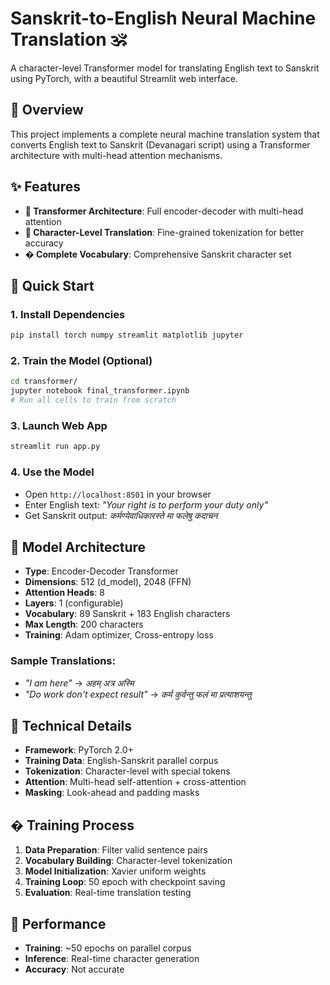 # Sanskrit-to-English Neural Machine Translation 🕉️

A character-level Transformer model for translating English text to Sanskrit using PyTorch, with a beautiful Streamlit web interface.

## 🎯 Overview

This project implements a complete neural machine translation system that converts English text to Sanskrit (Devanagari script) using a Transformer architecture with multi-head attention mechanisms.

## ✨ Features

- **🧠 Transformer Architecture**: Full encoder-decoder with multi-head attention
- **📝 Character-Level Translation**: Fine-grained tokenization for better accuracy
- **� Complete Vocabulary**: Comprehensive Sanskrit character set 

## 🚀 Quick Start

### 1. **Install Dependencies**

```bash
pip install torch numpy streamlit matplotlib jupyter
```

### 2. **Train the Model** (Optional)

```bash
cd transformer/
jupyter notebook final_transformer.ipynb
# Run all cells to train from scratch
```

### 3. **Launch Web App**

```bash
streamlit run app.py
```

### 4. **Use the Model**

- Open `http://localhost:8501` in your browser
- Enter English text: _"Your right is to perform your duty only"_
- Get Sanskrit output: _कर्मण्येवाधिकारस्ते मा फलेषु कदाचन_

## 🧠 Model Architecture

- **Type**: Encoder-Decoder Transformer
- **Dimensions**: 512 (d_model), 2048 (FFN)
- **Attention Heads**: 8
- **Layers**: 1 (configurable)
- **Vocabulary**: 89 Sanskrit + 183 English characters
- **Max Length**: 200 characters
- **Training**: Adam optimizer, Cross-entropy loss


### Sample Translations:

- _"I am here"_ → _अहम् अत्र अस्मि_
- _"Do work don't expect result"_ → _कर्म कुर्वन्तु फलं मा प्रत्याशयन्तु_



## 🔧 Technical Details

- **Framework**: PyTorch 2.0+
- **Training Data**: English-Sanskrit parallel corpus
- **Tokenization**: Character-level with special tokens
- **Attention**: Multi-head self-attention + cross-attention
- **Masking**: Look-ahead and padding masks

## � Training Process

1. **Data Preparation**: Filter valid sentence pairs
2. **Vocabulary Building**: Character-level tokenization
3. **Model Initialization**: Xavier uniform weights
4. **Training Loop**: 50 epoch with checkpoint saving
5. **Evaluation**: Real-time translation testing

## 🎯 Performance

- **Training**: ~50 epochs on parallel corpus
- **Inference**: Real-time character generation
- **Accuracy**: Not accurate


